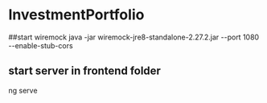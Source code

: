 # InvestmentPortfolio


##start wiremock
java -jar wiremock-jre8-standalone-2.27.2.jar --port 1080 --enable-stub-cors

## start server in frontend folder
ng serve